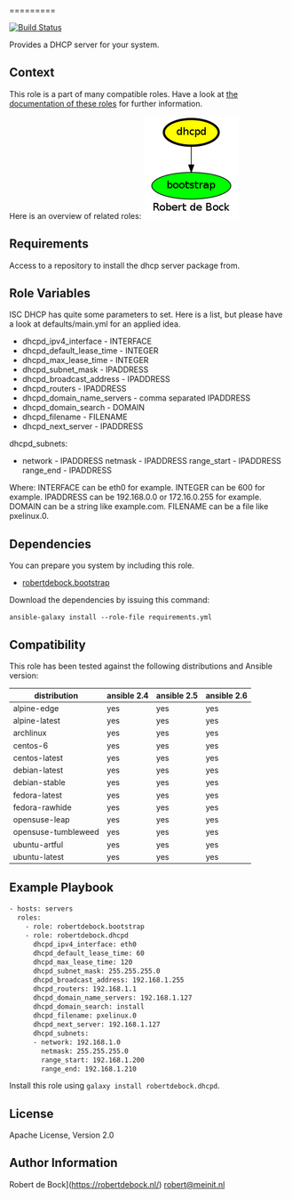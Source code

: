 
=========

[![Build Status](https://travis-ci.org/robertdebock/ansible-role-dhcpd.svg?branch=master)](https://travis-ci.org/robertdebock/ansible-role-dhcpd)

Provides a DHCP server for your system.

Context
--------
This role is a part of many compatible roles. Have a look at [the documentation of these roles](https://robertdebock.nl/) for further information.

Here is an overview of related roles:
![dependencies](https://raw.githubusercontent.com/robertdebock/drawings/artifacts/dhcpd.png "Dependency")

Requirements
------------

Access to a repository to install the dhcp server package from.

Role Variables
--------------

ISC DHCP has quite some parameters to set. Here is a list, but please have a look at defaults/main.yml for an applied idea.

- dhcpd_ipv4_interface - INTERFACE
- dhcpd_default_lease_time - INTEGER
- dhcpd_max_lease_time - INTEGER
- dhcpd_subnet_mask - IPADDRESS
- dhcpd_broadcast_address - IPADDRESS
- dhcpd_routers - IPADDRESS
- dhcpd_domain_name_servers - comma separated IPADDRESS
- dhcpd_domain_search - DOMAIN
- dhcpd_filename - FILENAME
- dhcpd_next_server - IPADDRESS

dhcpd_subnets:
  - network - IPADDRESS
    netmask - IPADDRESS
    range_start - IPADDRESS
    range_end - IPADDRESS

Where:
INTERFACE can be eth0 for example.
INTEGER can be 600 for example.
IPADDRESS can be 192.168.0.0 or 172.16.0.255 for example.
DOMAIN can be a string like example.com.
FILENAME can be a file like pxelinux.0.

Dependencies
------------

You can prepare you system by including this role.

- [robertdebock.bootstrap](https://travis-ci.org/robertdebock/ansible-role-bootstrap)

Download the dependencies by issuing this command:
```
ansible-galaxy install --role-file requirements.yml
```

Compatibility
-------------

This role has been tested against the following distributions and Ansible version:

|distribution|ansible 2.4|ansible 2.5|ansible 2.6|
|------------|-----------|-----------|-----------|
|alpine-edge|yes|yes|yes|
|alpine-latest|yes|yes|yes|
|archlinux|yes|yes|yes|
|centos-6|yes|yes|yes|
|centos-latest|yes|yes|yes|
|debian-latest|yes|yes|yes|
|debian-stable|yes|yes|yes|
|fedora-latest|yes|yes|yes|
|fedora-rawhide|yes|yes|yes|
|opensuse-leap|yes|yes|yes|
|opensuse-tumbleweed|yes|yes|yes|
|ubuntu-artful|yes|yes|yes|
|ubuntu-latest|yes|yes|yes|

Example Playbook
----------------

```
- hosts: servers
  roles:
    - role: robertdebock.bootstrap
    - role: robertdebock.dhcpd
      dhcpd_ipv4_interface: eth0
      dhcpd_default_lease_time: 60
      dhcpd_max_lease_time: 120
      dhcpd_subnet_mask: 255.255.255.0
      dhcpd_broadcast_address: 192.168.1.255
      dhcpd_routers: 192.168.1.1
      dhcpd_domain_name_servers: 192.168.1.127
      dhcpd_domain_search: install
      dhcpd_filename: pxelinux.0
      dhcpd_next_server: 192.168.1.127
      dhcpd_subnets:
      - network: 192.168.1.0
        netmask: 255.255.255.0
        range_start: 192.168.1.200
        range_end: 192.168.1.210
```

Install this role using `galaxy install robertdebock.dhcpd`.

License
-------

Apache License, Version 2.0

Author Information
------------------

Robert de Bock](https://robertdebock.nl/) <robert@meinit.nl>
